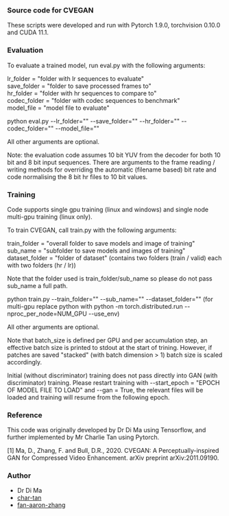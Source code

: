### Source code for CVEGAN

These scripts were developed and run with Pytorch 1.9.0, torchvision 0.10.0 and CUDA 11.1.

### Evaluation

To evaluate a trained model, run eval.py with the following arguments:

lr_folder = "folder with lr sequences to evaluate" <br />
save_folder = "folder to save processed frames to" <br />
hr_folder = "folder with hr sequences to compare to" <br />
codec_folder = "folder with codec sequences to benchmark" <br />
model_file = "model file to evaluate"

python eval.py --lr_folder="" --save_folder="" --hr_folder="" --codec_folder="" --model_file=""

All other arguments are optional.

Note: the evaluation code assumes 10 bit YUV from the decoder for both 10 bit and 8 bit input sequences. There are arguments to the frame reading / writing methods for overriding the automatic (filename based) bit rate and code normalising the 8 bit hr files to 10 bit values.

### Training

Code supports single gpu training (linux and windows) and single node multi-gpu training (linux only). 

To train CVEGAN, call train.py with the following arguments:

train_folder = "overall folder to save models and image of training"<br />
sub_name = "subfolder to save models and images of training"<br />
dataset_folder = "folder of dataset" (contains two folders (train / valid) each with two folders (hr / lr))<br />

Note that the folder used is train_folder/sub_name so please do not pass sub_name a full path.

python train.py --train_folder="" --sub_name="" --dataset_folder=""
(for multi-gpu replace python with python -m torch.distributed.run --nproc_per_node=NUM_GPU --use_env)

All other arguments are optional.

Note that batch_size is defined per GPU and per accumulation step, an effective batch size is printed to stdout at the start of trining. However, if patches are saved "stacked" (with batch dimension > 1) batch size is scaled accordingly.

Initial (without discriminator) training does not pass directly into GAN (with discriminator) training. Please restart training with --start_epoch = "EPOCH OF MODEL FILE TO LOAD" and --gan = True, the relevant files will be loaded and training will resume from the following epoch.

### Reference

This code was originally developed by Dr Di Ma using Tensorflow, and further implemented by Mr Charlie Tan using Pytorch.
 
[1] Ma, D., Zhang, F. and Bull, D.R., 2020. CVEGAN: A Perceptually-inspired GAN for Compressed Video Enhancement. arXiv preprint arXiv:2011.09190.

### Author

- Dr Di Ma
- [char-tan](https://github.com/char-tan)
- [fan-aaron-zhang](https://github.com/an-aaron-zhang)
